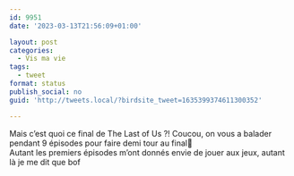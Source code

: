```yaml
---
id: 9951
date: '2023-03-13T21:56:09+01:00'

layout: post
categories:
  - Vis ma vie
tags:
  - tweet
format: status
publish_social: no
guid: 'http://tweets.local/?birdsite_tweet=1635399374611300352'

---
```


Mais c’est quoi ce final de The Last of Us ?! Coucou, on vous a balader pendant 9 épisodes pour faire demi tour au final🤯  
Autant les premiers épisodes m’ont donnés envie de jouer aux jeux, autant là je me dit que bof
